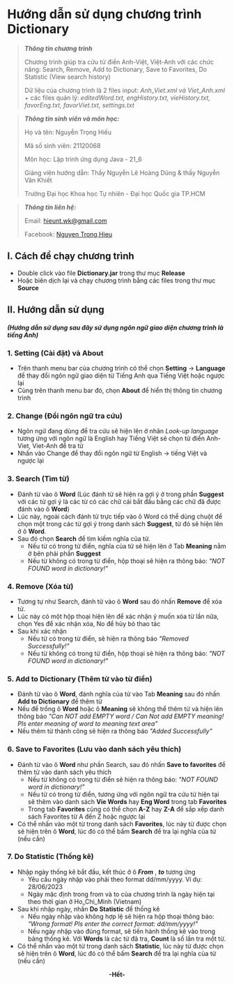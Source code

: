 # **Hướng dẫn sử dụng chương trình Dictionary**

> ***Thông tin chương trình***
>
> Chương trình giúp tra cứu từ điển Anh-Việt, Việt-Anh với các chức năng: Search, Remove, Add to Dictionary, Save to Favorites, Do Statistic (View search history)
>
> Dữ liệu của chương trình là 2 files input: *Anh_Viet.xml và Viet_Anh.xml* + các files quản lý: *editedWord.txt, engHistory.txt, vieHistory.txt, favorEng.txt, favorViet.txt, settings.txt*

> ***Thông tin sinh viên và môn học:***
> 
> Họ và tên: Nguyễn Trọng Hiếu
> 
> Mã số sinh viên: 21120068
> 
> Môn học: Lập trình ứng dụng Java - 21_6
>
>Giảng viên hướng dẫn: Thầy Nguyễn Lê Hoàng Dũng & thầy Nguyễn Văn Khiết
>
> Trường Đại học Khoa học Tự nhiên - Đại học Quốc gia TP.HCM

> ***Thông tin liên hệ:***
> 
> Email: hieunt.wk@gmail.com
>
> Facebook:  [Nguyen Trong Hieu](https://www.facebook.com/profile.hieunguyen)

>
## **I. Cách để chạy chương trình**
- Double click vào file **Dictionary.jar** trong thư mục **Release**
- Hoặc biên dịch lại và chạy chương trình bằng các files trong thư mục **Source**
## **II. Hướng dẫn sử dụng** 
#### *(Hướng dẫn sử dụng sau đây sử dụng ngôn ngữ giao diện chương trình là tiếng Anh)*
### **1. Setting (Cài đặt) và About**
- Trên thanh menu bar của chương trình có thể chọn **Setting** -> **Language** để thay đổi ngôn ngữ giao diện từ Tiếng Anh qua Tiếng Việt hoặc ngược lại
- Cùng trên thanh menu bar đó, chọn **About** để hiển thị thông tin chương trình

### **2. Change (Đổi ngôn ngữ tra cứu)**
- Ngôn ngữ đang dùng để tra cứu sẽ hiện lên ở nhãn *Look-up language* tương ứng với ngôn ngữ là English hay Tiếng Việt sẽ chọn từ điển Anh-Viet, Viet-Anh để tra từ 
- Nhấn vào Change để thay đổi ngôn ngữ từ English -> tiếng Việt và ngược lại

### **3. Search (Tìm từ)**
- Đánh từ vào ô **Word** (Lúc đánh từ sẽ hiện ra gợi ý ở trong phần **Suggest** với các từ gợi ý là các từ có các chữ cái bắt đầu bằng các chữ đã được đánh vào ô **Word**)
- Lúc này, ngoài cách đánh từ trực tiếp vào ô Word có thể dùng chuột để chọn một trong các từ gợi ý trong danh sách **Suggest**, từ đó sẽ hiện lên ở ô **Word**. 
- Sau đó chọn **Search** để tìm kiếm nghĩa của từ. 
    + Nếu từ có trong từ điển, nghĩa của từ sẽ hiện lên ở Tab **Meaning** nằm ở bên phải phần **Suggest**
    + Nếu từ không có trong từ điển, hộp thoại sẽ hiện ra thông báo: *"NOT FOUND word in dictionary!"*
### **4. Remove (Xóa từ)**
- Tương tự như Search, đánh từ vào ô **Word** sau đó nhấn **Remove** để xóa từ. 
- Lúc này có một hộp thoại hiện lên để xác nhận ý muốn xóa từ lần nữa, chọn Yes để xác nhận xóa, No để hủy bỏ thao tác
- Sau khi xác nhận
    + Nếu từ có trong từ điển, sẽ hiện ra thông báo *"Removed Successfully!"*
    + Nếu từ không có trong từ điển, hộp thoại sẽ hiện ra thông báo: *"NOT FOUND word in dictionary!"*

### **5. Add to Dictionary (Thêm từ vào từ điển)**
- Đánh từ vào ô **Word**, đánh nghĩa của từ vào Tab **Meaning** sau đó nhấn **Add to Dictionary** để thêm từ
- Nếu để trống ô **Word** hoặc ô **Meaning** sẽ không thể thêm từ và hiện lên thông báo *"Can NOT add EMPTY word / Can Not add EMPTY meaning! Pls enter meaning of word to meaning text area"*
- Nếu thêm từ thành công sẽ hiện ra thông báo *"Added Successfully"*

### **6. Save to Favorites (Lưu vào danh sách yêu thích)**
- Đánh từ vào ô **Word** như phần Search, sau đó nhấn **Save to favorites** để thêm từ vào danh sách yêu thích
    - Nếu từ không có trong từ điển sẽ hiện ra thông báo: *"NOT FOUND word in dictionary!"*
    - Nếu từ có trong từ điển, tương ứng với ngôn ngữ tra cứu từ hiện tại sẽ thêm vào danh sách **Vie Words** hay **Eng Word** trong tab **Favorites**
    - Trong tab **Favorites** cũng có thể chọn **A-Z** hay **Z-A** để sắp xếp danh sách Favorites từ A đến Z hoặc ngược lại
 - Có thể nhấn vào một từ trong danh sách **Favorites**, lúc này từ được chọn sẽ hiện trên ô **Word**, lúc đó có thể bấm **Search** để tra lại nghĩa của từ (nếu cần)
### **7. Do Statistic (Thống kê)**
- Nhập ngày thống kê bắt đầu, kết thúc ở ô ***From*** , ***to*** tương ứng
    - Yêu cầu ngày nhập vào phải theo format dd/mm/yyyy. Ví dụ: 28/06/2023
    - Ngày mặc định trong from và to của chương trình là ngày hiện tại theo thời gian ở Ho_Chi_Minh (Vietnam)
- Sau khi nhập ngày, nhấn **Do Statistic** để thống kê
    - Nếu ngày nhập vào không hợp lệ sẽ hiện ra hộp thoại thông báo: *"Wrong format! Pls enter the correct format: dd/mm/yyyy!"*
    - Nếu ngày nhập vào đúng format, sẽ tiến hành thống kê vào trong bảng thống kê. Với **Words** là các từ đã tra, **Count** là số lần tra một từ.
- Có thể nhấn vào một từ trong danh sách **Statistic**, lúc này từ được chọn sẽ hiện trên ô **Word**, lúc đó có thể bấm **Search** để tra lại nghĩa của từ (nếu cần)

<p align="center">
 <b>-Hết-</b> 
</p>
